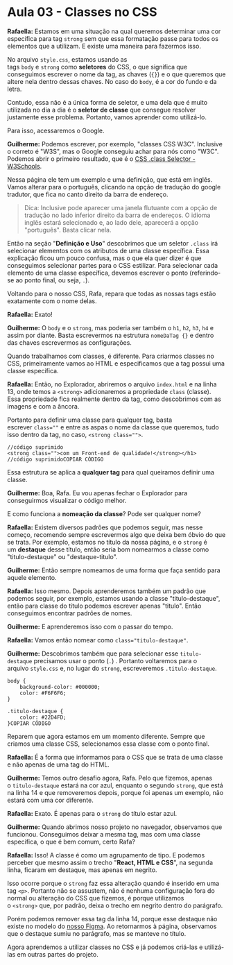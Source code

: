 # Aula 03 - Classes no CSS

**Rafaella:** Estamos em uma situação na qual queremos determinar uma cor específica para tag `strong` sem que essa formatação passe para todos os elementos que a utilizam. E existe uma maneira para fazermos isso.

No arquivo `style.css`, estamos usando as tags `body` e `strong` como **seletores** do CSS, o que significa que conseguimos escrever o nome da tag, as chaves (`{}`) e o que queremos que altere nela dentro dessas chaves. No caso do `body`, é a cor do fundo e da letra.

Contudo, essa não é a única forma de seletor, e uma dela que é muito utilizada no dia a dia é o **seletor de classe** que consegue resolver justamente esse problema. Portanto, vamos aprender como utilizá-lo.

Para isso, acessaremos o Google.

**Guilherme:** Podemos escrever, por exemplo, "classes CSS W3C". Inclusive o correto é "W3S", mas o Google conseguiu achar para nós como "W3C". Podemos abrir o primeiro resultado, que é o [CSS .class Selector - W3Schools](https://www.w3schools.com/cssref/sel_class.php).

Nessa página ele tem um exemplo e uma definição, que está em inglês. Vamos alterar para o português, clicando na opção de tradução do google tradutor, que fica no canto direito da barra de endereço.

> Dica: Inclusive pode aparecer uma janela flutuante com a opção de tradução no lado inferior direito da barra de endereços. O idioma inglês estará selecionado e, ao lado dele, aparecerá a opção "português". Basta clicar nela.
> 

Então na seção "**Definição e Uso**" descobrimos que um seletor `.class` irá selecionar elementos com os atributos de uma classe específica. Essa explicação ficou um pouco confusa, mas o que ela quer dizer é que conseguimos selecionar partes para o CSS estilizar. Para selecionar cada elemento de uma classe específica, devemos escrever o ponto (referindo-se ao ponto final, ou seja, `.`).

Voltando para o nosso CSS, Rafa, repara que todas as nossas tags estão exatamente com o nome delas.

**Rafaella:** Exato!

**Guilherme:** O `body` e o `strong`, mas poderia ser também o `h1`, `h2`, `h3`, `h4` e assim por diante. Basta escrevermos na estrutura `nomeDaTag {}` e dentro das chaves escrevermos as configurações.

Quando trabalhamos com classes, é diferente. Para criarmos classes no CSS, primeiramente vamos ao HTML e especificamos que a tag possui uma classe específica.

**Rafaella:** Então, no Explorador, abriremos o arquivo `index.html` e na linha 13, onde temos a `<strong>` adicionaremos a propriedade `class` (classe). Essa propriedade fica realmente dentro da tag, como descobrimos com as imagens e com a âncora.

Portanto para definir uma classe para qualquer tag, basta escrever `class=""` e entre as aspas o nome da classe que queremos, tudo isso dentro da tag, no caso, `<strong class="">`.

```
//código suprimido
<strong class="">com um Front-end de qualidade!</strong></h1>
//código suprimidoCOPIAR CÓDIGO
```

Essa estrutura se aplica a **qualquer tag** para qual queiramos definir uma classe.

**Guilherme:** Boa, Rafa. Eu vou apenas fechar o Explorador para conseguirmos visualizar o código melhor.

E como funciona a **nomeação da classe**? Pode ser qualquer nome?

**Rafaella:** Existem diversos padrões que podemos seguir, mas nesse começo, recomendo sempre escrevermos algo que deixa bem óbvio do que se trata. Por exemplo, estamos no título da nossa página, e o `strong` é um **destaque** desse título, então seria bom nomearmos a classe como "titulo-destaque" ou "destaque-titulo".

**Guilherme:** Então sempre nomeamos de uma forma que faça sentido para aquele elemento.

**Rafaella:** Isso mesmo. Depois aprenderemos também um padrão que podemos seguir, por exemplo, estamos usando a classe "titulo-destaque", então para classe do título podemos escrever apenas "titulo". Então conseguimos encontrar padrões de nomes.

**Guilherme:** E aprenderemos isso com o passar do tempo.

**Rafaella:** Vamos então nomear como `class="titulo-destaque"`.

**Guilherme:** Descobrimos também que para selecionar esse `titulo-destaque` precisamos usar o ponto (`.`) . Portanto voltaremos para o arquivo `style.css` e, no lugar do `strong`, escreveremos `.titulo-destaque`.

```
body {
    background-color: #000000;
    color: #F6F6F6;
}

.titulo-destaque {
    color: #22D4FD;
}COPIAR CÓDIGO
```

Reparem que agora estamos em um momento diferente. Sempre que criamos uma classe CSS, selecionamos essa classe com o ponto final.

**Rafaella:** É a forma que informamos para o CSS que se trata de uma classe e não apenas de uma tag do HTML.

**Guilherme:** Temos outro desafio agora, Rafa. Pelo que fizemos, apenas o `titulo-destaque` estará na cor azul, enquanto o segundo `strong`, que está na linha 14 e que removeremos depois, porque foi apenas um exemplo, não estará com uma cor diferente.

**Rafaella:** Exato. É apenas para o `strong` do título estar azul.

**Guilherme:** Quando abrimos nosso projeto no navegador, observamos que funcionou. Conseguimos deixar a mesma tag, mas com uma classe específica, o que é bem comum, certo Rafa?

**Rafaella:** Isso! A classe é como um agrupamento de tipo. E podemos perceber que mesmo assim o trecho "**React, HTML e CSS**", na segunda linha, ficaram em destaque, mas apenas em negrito.

Isso ocorre porque o `strong` faz essa alteração quando é inserido em uma tag `<p>`. Portanto não se assustem, não é nenhuma configuração fora do normal ou alteração do CSS que fizemos, é porque utilizamos o `<strong>` que, por padrão, deixa o trecho em negrito dentro do parágrafo.

Porém podemos remover essa tag da linha 14, porque esse destaque não existe no modelo do [nosso Figma](https://www.figma.com/file/EjGLdArvshxGrwP9YDTZzT/Forma%C3%A7%C3%A3o-HTML-e-CSS?node-id=378%3A863&t=AnPDzv24lI2M8UXg-1). Ao retornarmos à página, observamos que o destaque sumiu no parágrafo, mas se manteve no título.

Agora aprendemos a utilizar classes no CSS e já podemos criá-las e utilizá-las em outras partes do projeto.